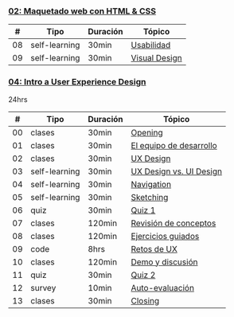 ### [02: Maquetado web con HTML & CSS](#)
| # | Tipo | Duración | Tópico
| - | ---- | -------- | ------
| 08 | self-learning | 30min | [Usabilidad](/01-bootcamp/03-user-experience-design-bootcamp-2017-2/00-intro-ux-design/02-08-usability.md)
| 09 | self-learning | 30min | [Visual Design](/01-bootcamp/03-user-experience-design-bootcamp-2017-2/00-intro-ux-design/02-09-visual-design.md)

### [04: Intro a User Experience Design](#)

24hrs

| # | Tipo | Duración | Tópico
| - | ---- | -------- | ------
| 00 | clases | 30min | [Opening](/01-bootcamp/03-user-experience-design-bootcamp-2017-2/00-intro-ux-design/00-opening.md)
| 01 | clases | 30min | [El equipo de desarrollo](/01-bootcamp/03-user-experience-design-bootcamp-2017-2/00-intro-ux-design/01-el-equipo-de-desarrollo.md)
| 02 | clases | 30min | [UX Design](/01-bootcamp/03-user-experience-design-bootcamp-2017-2/00-intro-ux-design/02-ux-design.md)
| 03 | self-learning | 30min | [UX Design vs. UI Design](/01-bootcamp/03-user-experience-design-bootcamp-2017-2/00-intro-ux-design/03-ux-design-vs-ui-design.md)
| 04 | self-learning | 30min | [Navigation](/01-bootcamp/03-user-experience-design-bootcamp-2017-2/00-intro-ux-design/04-navigation.md)
| 05 | self-learning | 30min | [Sketching](/01-bootcamp/03-user-experience-design-bootcamp-2017-2/00-intro-ux-design/05-sketching.md)
| 06 | quiz | 30min | [Quiz 1](/01-bootcamp/03-user-experience-design-bootcamp-2017-2/00-intro-ux-design/06-quiz-1.md)
| 07 | clases | 120min | [Revisión de conceptos](/01-bootcamp/03-user-experience-design-bootcamp-2017-2/00-intro-ux-design/07-lecture.md)
| 08 | clases | 120min |  [Ejercicios guiados](/01-bootcamp/03-user-experience-design-bootcamp-2017-2/00-intro-ux-design/08-ejercicios-guiados.md)
| 09 | code | 8hrs | [Retos de UX](/01-bootcamp/03-user-experience-design-bootcamp-2017-2/00-intro-ux-design/09-ux-challenges.md)
| 10 | clases | 120min | [Demo y discusión](/01-bootcamp/03-user-experience-design-bootcamp-2017-2/00-intro-ux-design/10-solutions-challenge.md)
| 11 | quiz | 30min | [Quiz 2](/01-bootcamp/03-user-experience-design-bootcamp-2017-2/00-intro-ux-design/11-quiz-2.md)
| 12 | survey | 10min | [Auto-evaluación](/01-bootcamp/03-user-experience-design-bootcamp-2017-2/00-intro-ux-design/12-self-assessment.md)
| 13 | clases | 30min | [Closing](/01-bootcamp/03-user-experience-design-bootcamp-2017-2/00-intro-ux-design/13-closing.md)

